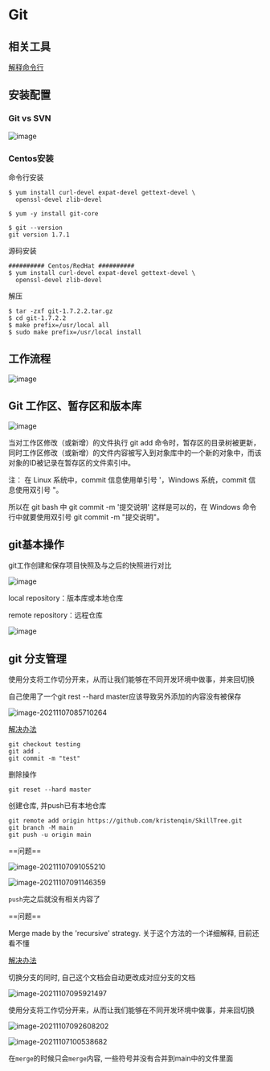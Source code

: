 # Git

## 相关工具

[解释命令行](https://explainshell.com/)

## 安装配置

### Git vs SVN

![image](https://www.runoob.com/wp-content/uploads/2015/02/0D32F290-80B0-4EA4-9836-CA58E22569B3.jpg)

### Centos安装

命令行安装

```
$ yum install curl-devel expat-devel gettext-devel \
  openssl-devel zlib-devel

$ yum -y install git-core

$ git --version
git version 1.7.1
```
源码安装

```
########## Centos/RedHat ##########
$ yum install curl-devel expat-devel gettext-devel \
  openssl-devel zlib-devel
```
解压

```
$ tar -zxf git-1.7.2.2.tar.gz
$ cd git-1.7.2.2
$ make prefix=/usr/local all
$ sudo make prefix=/usr/local install
```
## 工作流程

![image](https://www.runoob.com/wp-content/uploads/2015/02/git-process.png)

## Git 工作区、暂存区和版本库

![image](https://www.runoob.com/wp-content/uploads/2015/02/1352126739_7909.jpg)

当对工作区修改（或新增）的文件执行 git add 命令时，暂存区的目录树被更新，同时工作区修改（或新增）的文件内容被写入到对象库中的一个新的对象中，而该对象的ID被记录在暂存区的文件索引中。

注： 在 Linux 系统中，commit 信息使用单引号 '，Windows 系统，commit 信息使用双引号 "。

所以在 git bash 中 git commit -m '提交说明' 这样是可以的，在 Windows 命令行中就要使用双引号 git commit -m "提交说明"。

## git基本操作

git工作创建和保存项目快照及与之后的快照进行对比

![image](https://www.runoob.com/wp-content/uploads/2015/02/git-command.jpg)

local repository：版本库或本地仓库

remote repository：远程仓库

![image](https://remnote-user-data.s3.amazonaws.com/LmQZ_tWoWr-RtbG3XKh_S5vOS-KQBjioCtb9hupjO4pnJyjJkWrIe_oYi-_ywvejtFbPYdkgILQ_YKCphAxdziBbFKqKiDayVK-cIsF55ZYqj2K9-iSQ9-6suqYxd65M.png)

## git 分支管理

使用分支将工作切分开来，从而让我们能够在不同开发环境中做事，并来回切换

自己使用了一个git rest --hard master应该导致另外添加的内容没有被保存

![image-20211107085710264](C:\Users\lenovo\AppData\Roaming\Typora\typora-user-images\image-20211107085710264.png)

[解决办法](https://stackoverflow.com/questions/47471400/why-are-changes-in-one-branch-visible-in-another-branch)

```git
git checkout testing
git add .
git commit -m "test"
```

删除操作

```git
git reset --hard master
```

创建仓库, 并push已有本地仓库

```git
git remote add origin https://github.com/kristenqin/SkillTree.git
git branch -M main
git push -u origin main
```

==问题==

![image-20211107091055210](C:\Users\lenovo\AppData\Roaming\Typora\typora-user-images\image-20211107091055210.png)

![image-20211107091146359](C:\Users\lenovo\AppData\Roaming\Typora\typora-user-images\image-20211107091146359.png)

`push`完之后就没有相关内容了

==问题==

Merge made by the 'recursive' strategy. 关于这个方法的一个详细解释, 目前还看不懂

[解决办法](https://stackoverflow.com/questions/55998614/merge-made-by-recursive-strategy)

切换分支的同时, 自己这个文档会自动更改成对应分支的文档

![image-20211107095921497](C:\Users\lenovo\AppData\Roaming\Typora\typora-user-images\image-20211107095921497.png)

使用分支将工作切分开来，从而让我们能够在不同开发环境中做事，并来回切换

![image-20211107092608202](C:\Users\lenovo\AppData\Roaming\Typora\typora-user-images\image-20211107092608202.png)

![image-20211107100538682](C:\Users\lenovo\AppData\Roaming\Typora\typora-user-images\image-20211107100538682.png)

在`merge`的时候只会`merge`内容, 一些符号并没有合并到main中的文件里面